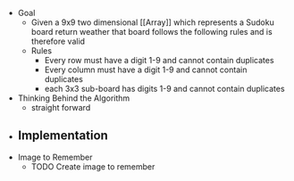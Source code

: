 - Goal
	- Given a 9x9 two dimensional [[Array]] which represents a Sudoku board return weather that board  follows the following rules and is therefore valid
	- Rules
		- Every row must have a digit 1-9 and cannot contain duplicates
		- Every column must have a digit 1-9 and cannot contain duplicates
		- each 3x3 sub-board has digits 1-9 and cannot contain duplicates
- Thinking Behind the Algorithm
	- straight forward
- Implementation
	-
- Image to Remember
	- TODO Create image to remember